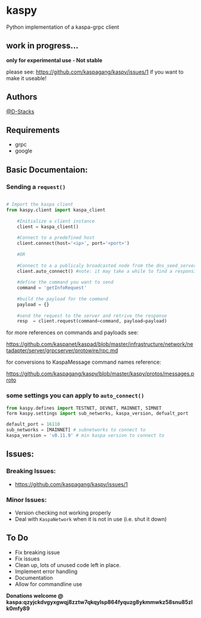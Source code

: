 # kaspy

Python implementation of a kaspa-grpc client

## work in progress...

**only for experimental use - Not stable**

please see: https://github.com/kaspagang/kaspy/issues/1 if you want to make it useable!

## Authors

[@D-Stacks](https://github.com/D-Stacks)

## Requirements
- grpc
- google
    
## Basic Documentaion:

### Sending a `request()` 

```python

# Import the kaspa client
from kaspy.client import kaspa_client
    
    #Initialize a client instance
    client = kaspa_client() 
    
    #Connect to a predefined host
    client.connect(host='<ip>', port='<port>') 
    
    #OR
    
    #Connect to a a publicaly broadcasted node from the dns_seed_servers.
    client.auto_connect() #note: it may take a while to find a responsive node
    
    #define the command you want to send
    command = 'getInfoRequest'
    
    #build the payload for the command
    payload = {} 
    
    #send the request to the server and retrive the response
    resp  = client.request(command=command, payload=payload)
````
for more references on commands and payloads see:

https://github.com/kaspanet/kaspad/blob/master/infrastructure/network/netadapter/server/grpcserver/protowire/rpc.md 

for conversions to KaspaMessage command names reference:

https://github.com/kaspagang/kaspy/blob/master/kaspy/protos/messages.proto
    

### some settings you can apply to `auto_connect()`
````python 
from kaspy.defines import TESTNET, DEVNET, MAINNET, SIMNET
form kaspy.settings import sub_networks, kaspa_version, defualt_port

default_port = 16110
sub_networks = [MAINNET] # subnetworks to connect to
kaspa_version = 'v0.11.9' # min kaspa version to connect to
````

## Issues:

### Breaking Issues:

- https://github.com/kaspagang/kaspy/issues/1

### Minor Issues:

- Version checking not working properly
- Deal with `KaspaNetwork` when it is not in use (i.e. shut it down)
    
## To Do 
- Fix breaking issue
- Fix issues
- Clean up, lots of unused code left in place. 
- Implement error handling
- Documentation
- Allow for commandline use
  
**Donations welcome @ kaspa:qzyjckdvgyxgwqj8zztw7qkqylsp864fyquzg8ykmmwkz58snu85zlk0mfy89**
